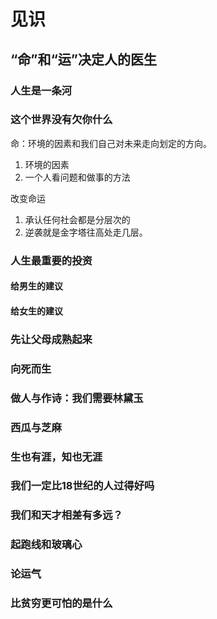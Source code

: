 # 见识

## “命”和“运”决定人的医生

### 人生是一条河

### 这个世界没有欠你什么
 命：环境的因素和我们自己对未来走向划定的方向。
 
 1. 环境的因素
 2. 一个人看问题和做事的方法

改变命运
1. 承认任何社会都是分层次的
2. 逆袭就是金字塔往高处走几层。

### 人生最重要的投资

#### 给男生的建议

#### 给女生的建议

### 先让父母成熟起来

### 向死而生

### 做人与作诗：我们需要林黛玉
 
### 西瓜与芝麻

### 生也有涯，知也无涯

### 我们一定比18世纪的人过得好吗

### 我们和天才相差有多远？

### 起跑线和玻璃心

### 论运气

### 比贫穷更可怕的是什么
